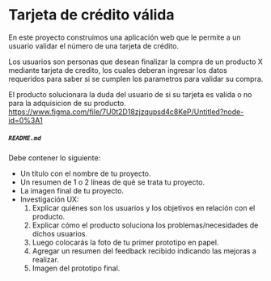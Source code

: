# Tarjeta de crédito válida


En este proyecto construimos una aplicación web que le permite a un
usuario validar el número de una tarjeta de crédito. 

Los usuarios son personas que desean finalizar la compra de un producto X mediante tarjeta de credito,
los cuales deberan ingresar los datos requeridos para saber si se cumplen los parametros para validar su compra.

El producto solucionara la duda del usuario de si su tarjeta es valida o no para la adquisicion de su producto.
https://www.figma.com/file/7U0t2D18zjzqupsd4c8KeP/Untitled?node-id=0%3A1






##### `README.md`

Debe contener lo siguiente:

* Un título con el nombre de tu proyecto.
* Un resumen de 1 o 2 líneas de qué se trata tu proyecto.
* La imagen final de tu proyecto.
* Investigación UX:
  1. Explicar quiénes son los usuarios y los objetivos en relación con el
    producto.
  2. Explicar cómo el producto soluciona los problemas/necesidades de dichos
    usuarios.
  3. Luego colocarás la foto de tu primer prototipo en papel.
  4. Agregar un resumen del feedback recibido indicando las mejoras a realizar.
  5. Imagen del prototipo final.

